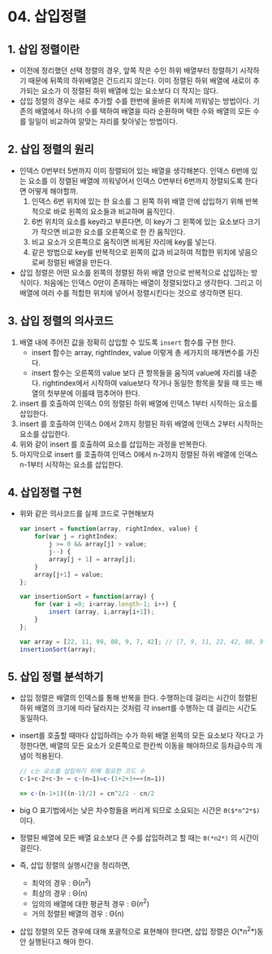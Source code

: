 # 04. 삽입정렬

## 1. 삽입 정렬이란

- 이전에 정리했던 선택 정렬의 경우, 앞쪽 작은 수인 하위 배열부터 정렬하기 시작하기 때문에 뒤쪽의 하위배열은 건드리지 않는다. 이미 정렬된 하위 배열에 새로이 추가되는 요소가 이 정렬된 하위 배열에 있는 요소보다 더 작지는 않다.
- 삽입 정렬의 경우는 새로 추가할 수를 한번에 올바른 위치에 끼워넣는 방법이다. 기존의 배열에서 하나의 수를 택하여 배열을 따라 순환하며 택한 수와 배열의 모든 수를 일일이 비교하여 알맞는 자리를 찾아넣는 방법이다.

## 2. 삽입 정렬의 원리

- 인덱스 0번부터 5번까지 이미 정렬되어 있는 배열을 생각해본다. 인덱스 6번에 있는 요소를 이 정렬된 배열에 끼워넣어서 인덱스 0번부터 6번까지 정렬되도록 한다면 어떻게 해야할까.
    1. 인덱스 6번 위치에 있는 한 요소를 그 왼쪽 하위 배열 안에 삽입하기 위해 반복적으로 바로 왼쪽의 요소들과 비교하며 움직인다. 
    2. 6번 위치의 요소를 key라고 부른다면, 이 key가 그 왼쪽에 있는 요소보다 크기가 작으면 비교한 요소를 오른쪽으로 한 칸 움직인다.
    3. 비교 요소가 오른쪽으로 움직이면 비게된 자리에 key를 넣는다.
    4. 같은 방법으로 key를 반복적으로 왼쪽의 값과 비교하여 적합한 위치에 넣음으로써 정렬된 배열을 만든다.
- 삽입 정렬은 어떤 요소를 왼쪽의 정렬된 하위 배열 안으로 반복적으로 삽입하는 방식이다. 처음에는 인덱스 0만이 존재하는 배열이 정렬되었다고 생각한다. 그리고 이 배열에 여러 수를 적합한 위치에 넣어서 정렬시킨다는 것으로 생각하면 된다.

## 3. 삽입 정렬의 의사코드

1. 배열 내에 주어진 값을 정확히 삽입할 수 있도록 `insert` 함수를 구현 한다.
    - insert 함수는 array, rightIndex, value 이렇게 총 세가지의 매개변수를 가진다.
    - insert 함수는 오른쪽의 value 보다 큰 항목들을 움직여 value에 자리를 내준다. rightindex에서 시작하여 value보다 작거나 동일한 항목을 찾을 때 또는 배열의 첫부분에 이를때 멈추어야 한다.
2. insert 를 호출하여 인덱스 0의 정렬된 하위 배열에 인덱스 1부터 시작하는 요소를 삽입한다.
3. insert 를 호출하여 인덱스 0에서 2까지 정렬된 하위 배열에 인덱스 2부터 시작하는 요소를 삽입한다.
4. 위와 같이 insert 를 호출하여 요소를 삽입하는 과정을 반복한다.
5. 마지막으로 insert 를 호출하여 인덱스 0에서 n-2까지 정렬된 하위 배열에 인덱스 n-1부터 시작하는 요소를 삽입한다.

## 4. 삽입정렬 구현

- 위와 같은 의사코드를 실제 코드로 구현해보자

    ```jsx
    var insert = function(array, rightIndex, value) {
        for(var j = rightIndex;
            j >= 0 && array[j] > value;
            j--) {
            array[j + 1] = array[j];
        }   
        array[j+1] = value; 
    };

    var insertionSort = function(array) {
        for (var i =0; i<array.length-1; i++) {
            insert (array, i,array[i+1]);
        }
    };

    var array = [22, 11, 99, 88, 9, 7, 42]; // [7, 9, 11, 22, 42, 88, 99]);
    insertionSort(array);
    ```

## 5. 삽입 정렬 분석하기

- 삽입 정렬은 배열의 인덱스를 통해 반복을 한다. 수행하는데 걸리는 시간이 정렬된 하위 배열의 크기에 따라 달라지는 것처럼 각 insert를 수행하는 데 걸리는 시간도 동일하다.
- insert를 호출할 때마다 삽입하려는 수가 하위 배열 왼쪽의 모든 요소보다 작다고 가정한다면, 배열의 모든 요소가 오른쪽으로 한칸씩 이동을 해야하므로 등차급수의 개념이 적용된다.

    ```jsx
    // c는 요소를 삽입하기 위해 필요한 코드 수
    c⋅1+c⋅2+c⋅3+ ⋯ c⋅(n−1)=c⋅(1+2+3+⋯+(n−1))

    => c⋅(n-1+1)((n-1)/2) = cn^2/2 - cn/2
    ```

- big O 표기법에서는 낮은 차수항들을 버리게 되므로 소요되는 시간은 `Θ($*n^2*$)` 이다.
- 정렬된 배열에 모든 배열 요소보다 큰 수를 삽입하려고 할 때는 `Θ(*n2*)` 의 시간이 걸린다.
- 즉, 삽입 정렬의 실행시간을 정리하면,
    - 최악의 경우 :  Θ($n^2)$
    - 최상의 경우 :  Θ(n)
    - 임의의 배열에 대한 평균적 경우 : Θ($n^2$)
    - 거의 정렬된 배열의 경우 : Θ(n)
- 삽입 정렬의 모든 경우에 대해 포괄적으로 표현해야 한다면, 삽입 정렬은 *O*($*n^2*$)동안 실행된다고 해야 한다.
